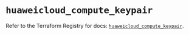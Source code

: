 # `huaweicloud_compute_keypair`

Refer to the Terraform Registry for docs: [`huaweicloud_compute_keypair`](https://registry.terraform.io/providers/huaweicloud/huaweicloud/1.71.1/docs/resources/compute_keypair).
